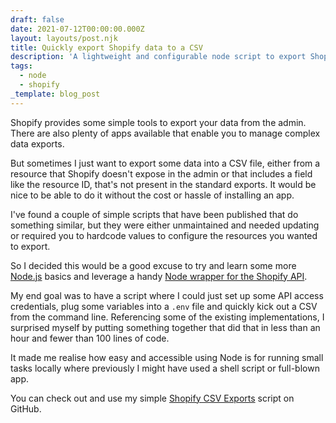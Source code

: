 ```yaml
---
draft: false
date: 2021-07-12T00:00:00.000Z
layout: layouts/post.njk
title: Quickly export Shopify data to a CSV
description: 'A lightweight and configurable node script to export Shopify data. '
tags:
  - node
  - shopify
_template: blog_post
---
```



Shopify provides some simple tools to export your data from the admin. There are also plenty of apps available that enable you to manage complex data exports.

But sometimes I just want to export some data into a CSV file, either from a resource that Shopify doesn't expose in the admin or that includes a field like the resource ID, that's not present in the standard exports. It would be nice to be able to do it without the cost or hassle of installing an app.

I've found a couple of simple scripts that have been published that do something similar, but they were either unmaintained and needed updating or required you to hardcode values to configure the resources you wanted to export.

So I decided this would be a good excuse to try and learn some more [Node.js](https://nodejs.org/) basics and leverage a handy [Node wrapper for the Shopify API](https://www.npmjs.com/package/shopify-api-node).

My end goal was to have a script where I could just set up some API access credentials, plug some variables into a `.env` file and quickly kick out a CSV from the command line. Referencing some of the existing implementations, I surprised myself by putting something together that did that in less than an hour and fewer than 100 lines of code.

It made me realise how easy and accessible using Node is for running small tasks locally where previously I might have used a shell script or full-blown app.

You can check out and use my simple [Shopify CSV Exports](https://github.com/mikenewbuild/shopify-csv-export) script on GitHub.
